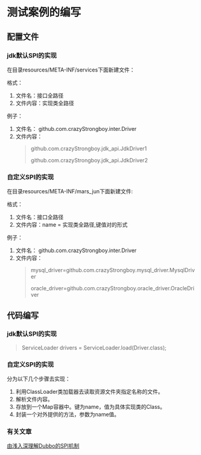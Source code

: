 # 测试案例的编写

## 配置文件
### jdk默认SPI的实现

在目录resources/META-INF/services下面新建文件：

格式：

1. 文件名：接口全路径
2. 文件内容：实现类全路径

例子：

1. 文件名： github.com.crazyStrongboy.inter.Driver
2. 文件内容： 
    > github.com.crazyStrongboy.jdk_api.JdkDriver1
    > 
	>github.com.crazyStrongboy.jdk_api.JdkDriver2



### 自定义SPI的实现
在目录resources/META-INF/mars_jun下面新建文件:


格式：

1. 文件名：接口全路径
2. 文件内容：name = 实现类全路径,键值对的形式

例子：

1. 文件名： github.com.crazyStrongboy.inter.Driver
2. 文件内容： 
    > mysql_driver=github.com.crazyStrongboy.mysql_driver.MysqlDriver
    > 
	>oracle_driver=github.com.crazyStrongboy.oracle_driver.OracleDriver

## 代码编写
### jdk默认SPI的实现



>ServiceLoader<Driver> drivers = ServiceLoader.load(Driver.class);


### 自定义SPI的实现

分为以下几个步骤去实现：

1. 利用ClassLoader类加载器去读取资源文件夹指定名称的文件。
2. 解析文件内容。 
3. 存放到一个Map容器中。键为name，值为具体实现类的Class。
4. 封装一个对外提供的方法，参数为name值。


### 有关文章
[由浅入深理解Dubbo的SPI机制](https://www.hcyhj.cn/2019/02/26/dubbo-spi/index.html)